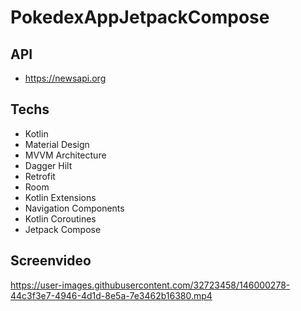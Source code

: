 # PokedexAppJetpackCompose


## API

* https://newsapi.org

## Techs
* Kotlin
* Material Design
* MVVM Architecture
* Dagger Hilt
* Retrofit
* Room
* Kotlin Extensions
* Navigation Components
* Kotlin Coroutines
* Jetpack Compose

## Screenvideo


https://user-images.githubusercontent.com/32723458/146000278-44c3f3e7-4946-4d1d-8e5a-7e3462b16380.mp4

